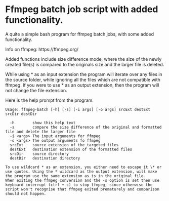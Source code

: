 <h1>Ffmpeg batch job script with added functionality.</h1>

<p>A quite a simple bash program for ffmpeg batch jobs, with some added functionality.</p>
<p>Info on ffmpeg: https://ffmpeg.org/</p>

<p>Added functions include size difference mode, where the size of the newly created file(s) is compared to the originals size and the larger file is deleted.</p>

<p>While using * as an input extension the program will iterate over any files in the source folder, while ignoring all the files which are not compatible with ffmpeg. If you were to use * as an output extension, then the program will not change the file extension.</p>


<p>Here is the help prompt from the program.</p>

```
Usage: ffmpeg-batch [-h] [-s] [-i args] [-o args] srcExt destExt srcDir destDir

  -h		show this help text
  -s		compare the size difference of the original and formatted file and delete the larger file
  -i <args>	The input arguments for ffmpeg
  -o <args>	The output arguments fo ffmpeg
  srcExt	source extension of the targeted files
  destExt	destination extension of the formatted files
  srcDir	source directory
  destDir	destination directory

To use wildcard * as an extension, you either need to escape it \* or use quotes. Using the * wildcard as the output extension, will make the program use the same extension as is in the original file.
When exiting the ffmpeg conversion and the -s option is set then use keyboard interrupt (ctrl + c) to stop ffmpeg, since otherwise the script won't recognise that ffmpeg exited prematurely and comparison should not happen.
```
